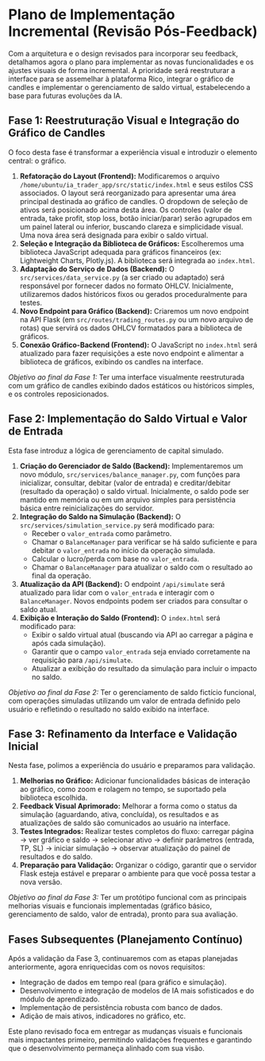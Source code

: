 # Plano de Implementação Incremental (Revisão Pós-Feedback)

Com a arquitetura e o design revisados para incorporar seu feedback, detalhamos agora o plano para implementar as novas funcionalidades e os ajustes visuais de forma incremental. A prioridade será reestruturar a interface para se assemelhar à plataforma Rico, integrar o gráfico de candles e implementar o gerenciamento de saldo virtual, estabelecendo a base para futuras evoluções da IA.

## Fase 1: Reestruturação Visual e Integração do Gráfico de Candles

O foco desta fase é transformar a experiência visual e introduzir o elemento central: o gráfico.

1.  **Refatoração do Layout (Frontend):** Modificaremos o arquivo `/home/ubuntu/ia_trader_app/src/static/index.html` e seus estilos CSS associados. O layout será reorganizado para apresentar uma área principal destinada ao gráfico de candles. O dropdown de seleção de ativos será posicionado acima desta área. Os controles (valor de entrada, take profit, stop loss, botão iniciar/parar) serão agrupados em um painel lateral ou inferior, buscando clareza e simplicidade visual. Uma nova área será designada para exibir o saldo virtual.
2.  **Seleção e Integração da Biblioteca de Gráficos:** Escolheremos uma biblioteca JavaScript adequada para gráficos financeiros (ex: Lightweight Charts, Plotly.js). A biblioteca será integrada ao `index.html`.
3.  **Adaptação do Serviço de Dados (Backend):** O `src/services/data_service.py` (a ser criado ou adaptado) será responsável por fornecer dados no formato OHLCV. Inicialmente, utilizaremos dados históricos fixos ou gerados proceduralmente para testes.
4.  **Novo Endpoint para Gráfico (Backend):** Criaremos um novo endpoint na API Flask (em `src/routes/trading_routes.py` ou um novo arquivo de rotas) que servirá os dados OHLCV formatados para a biblioteca de gráficos.
5.  **Conexão Gráfico-Backend (Frontend):** O JavaScript no `index.html` será atualizado para fazer requisições a este novo endpoint e alimentar a biblioteca de gráficos, exibindo os candles na interface.

*Objetivo ao final da Fase 1:* Ter uma interface visualmente reestruturada com um gráfico de candles exibindo dados estáticos ou históricos simples, e os controles reposicionados.

## Fase 2: Implementação do Saldo Virtual e Valor de Entrada

Esta fase introduz a lógica de gerenciamento de capital simulado.

1.  **Criação do Gerenciador de Saldo (Backend):** Implementaremos um novo módulo, `src/services/balance_manager.py`, com funções para inicializar, consultar, debitar (valor de entrada) e creditar/debitar (resultado da operação) o saldo virtual. Inicialmente, o saldo pode ser mantido em memória ou em um arquivo simples para persistência básica entre reinicializações do servidor.
2.  **Integração do Saldo na Simulação (Backend):** O `src/services/simulation_service.py` será modificado para:
    *   Receber o `valor_entrada` como parâmetro.
    *   Chamar o `BalanceManager` para verificar se há saldo suficiente e para debitar o `valor_entrada` no início da operação simulada.
    *   Calcular o lucro/perda com base no `valor_entrada`.
    *   Chamar o `BalanceManager` para atualizar o saldo com o resultado ao final da operação.
3.  **Atualização da API (Backend):** O endpoint `/api/simulate` será atualizado para lidar com o `valor_entrada` e interagir com o `BalanceManager`. Novos endpoints podem ser criados para consultar o saldo atual.
4.  **Exibição e Interação do Saldo (Frontend):** O `index.html` será modificado para:
    *   Exibir o saldo virtual atual (buscando via API ao carregar a página e após cada simulação).
    *   Garantir que o campo `valor_entrada` seja enviado corretamente na requisição para `/api/simulate`.
    *   Atualizar a exibição do resultado da simulação para incluir o impacto no saldo.

*Objetivo ao final da Fase 2:* Ter o gerenciamento de saldo fictício funcional, com operações simuladas utilizando um valor de entrada definido pelo usuário e refletindo o resultado no saldo exibido na interface.

## Fase 3: Refinamento da Interface e Validação Inicial

Nesta fase, polimos a experiência do usuário e preparamos para validação.

1.  **Melhorias no Gráfico:** Adicionar funcionalidades básicas de interação ao gráfico, como zoom e rolagem no tempo, se suportado pela biblioteca escolhida.
2.  **Feedback Visual Aprimorado:** Melhorar a forma como o status da simulação (aguardando, ativa, concluída), os resultados e as atualizações de saldo são comunicados ao usuário na interface.
3.  **Testes Integrados:** Realizar testes completos do fluxo: carregar página -> ver gráfico e saldo -> selecionar ativo -> definir parâmetros (entrada, TP, SL) -> iniciar simulação -> observar atualização do painel de resultados e do saldo.
4.  **Preparação para Validação:** Organizar o código, garantir que o servidor Flask esteja estável e preparar o ambiente para que você possa testar a nova versão.

*Objetivo ao final da Fase 3:* Ter um protótipo funcional com as principais melhorias visuais e funcionais implementadas (gráfico básico, gerenciamento de saldo, valor de entrada), pronto para sua avaliação.

## Fases Subsequentes (Planejamento Contínuo)

Após a validação da Fase 3, continuaremos com as etapas planejadas anteriormente, agora enriquecidas com os novos requisitos:
*   Integração de dados em tempo real (para gráfico e simulação).
*   Desenvolvimento e integração de modelos de IA mais sofisticados e do módulo de aprendizado.
*   Implementação de persistência robusta com banco de dados.
*   Adição de mais ativos, indicadores no gráfico, etc.

Este plano revisado foca em entregar as mudanças visuais e funcionais mais impactantes primeiro, permitindo validações frequentes e garantindo que o desenvolvimento permaneça alinhado com sua visão.
